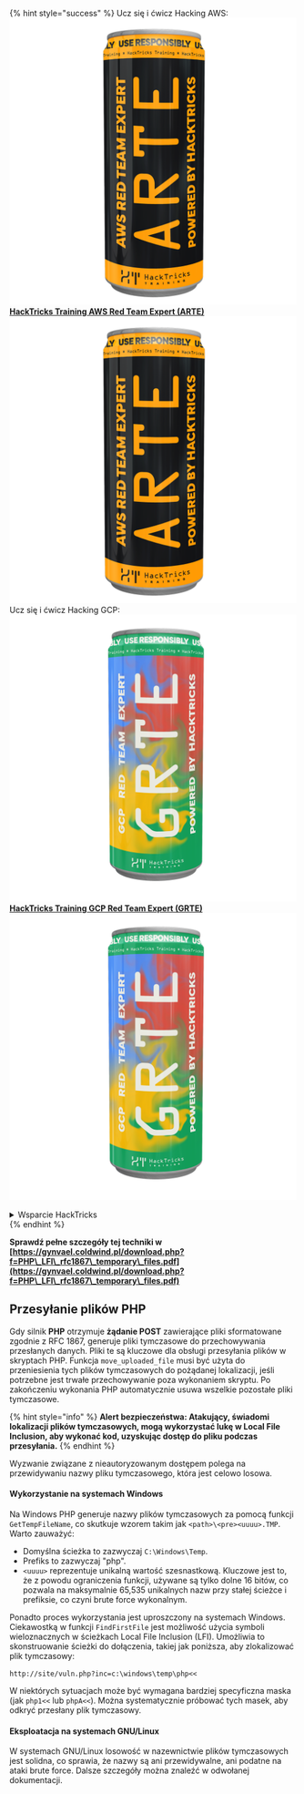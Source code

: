 {% hint style="success" %}
Ucz się i ćwicz Hacking AWS:<img src="/.gitbook/assets/arte.png" alt="" data-size="line">[**HackTricks Training AWS Red Team Expert (ARTE)**](https://training.hacktricks.xyz/courses/arte)<img src="/.gitbook/assets/arte.png" alt="" data-size="line">\
Ucz się i ćwicz Hacking GCP: <img src="/.gitbook/assets/grte.png" alt="" data-size="line">[**HackTricks Training GCP Red Team Expert (GRTE)**<img src="/.gitbook/assets/grte.png" alt="" data-size="line">](https://training.hacktricks.xyz/courses/grte)

<details>

<summary>Wsparcie HackTricks</summary>

* Sprawdź [**plany subskrypcyjne**](https://github.com/sponsors/carlospolop)!
* **Dołącz do** 💬 [**grupy Discord**](https://discord.gg/hRep4RUj7f) lub [**grupy telegram**](https://t.me/peass) lub **śledź** nas na **Twitterze** 🐦 [**@hacktricks\_live**](https://twitter.com/hacktricks\_live)**.**
* **Podziel się sztuczkami hackingowymi, przesyłając PR-y do** [**HackTricks**](https://github.com/carlospolop/hacktricks) i [**HackTricks Cloud**](https://github.com/carlospolop/hacktricks-cloud) repozytoriów na githubie.

</details>
{% endhint %}



**Sprawdź pełne szczegóły tej techniki w [https://gynvael.coldwind.pl/download.php?f=PHP\_LFI\_rfc1867\_temporary\_files.pdf](https://gynvael.coldwind.pl/download.php?f=PHP\_LFI\_rfc1867\_temporary\_files.pdf)**

## **Przesyłanie plików PHP**

Gdy silnik **PHP** otrzymuje **żądanie POST** zawierające pliki sformatowane zgodnie z RFC 1867, generuje pliki tymczasowe do przechowywania przesłanych danych. Pliki te są kluczowe dla obsługi przesyłania plików w skryptach PHP. Funkcja `move_uploaded_file` musi być użyta do przeniesienia tych plików tymczasowych do pożądanej lokalizacji, jeśli potrzebne jest trwałe przechowywanie poza wykonaniem skryptu. Po zakończeniu wykonania PHP automatycznie usuwa wszelkie pozostałe pliki tymczasowe.

{% hint style="info" %}
**Alert bezpieczeństwa: Atakujący, świadomi lokalizacji plików tymczasowych, mogą wykorzystać lukę w Local File Inclusion, aby wykonać kod, uzyskując dostęp do pliku podczas przesyłania.**
{% endhint %}

Wyzwanie związane z nieautoryzowanym dostępem polega na przewidywaniu nazwy pliku tymczasowego, która jest celowo losowa.

#### Wykorzystanie na systemach Windows

Na Windows PHP generuje nazwy plików tymczasowych za pomocą funkcji `GetTempFileName`, co skutkuje wzorem takim jak `<path>\<pre><uuuu>.TMP`. Warto zauważyć:

- Domyślna ścieżka to zazwyczaj `C:\Windows\Temp`.
- Prefiks to zazwyczaj "php".
- `<uuuu>` reprezentuje unikalną wartość szesnastkową. Kluczowe jest to, że z powodu ograniczenia funkcji, używane są tylko dolne 16 bitów, co pozwala na maksymalnie 65,535 unikalnych nazw przy stałej ścieżce i prefiksie, co czyni brute force wykonalnym.

Ponadto proces wykorzystania jest uproszczony na systemach Windows. Ciekawostką w funkcji `FindFirstFile` jest możliwość użycia symboli wieloznacznych w ścieżkach Local File Inclusion (LFI). Umożliwia to skonstruowanie ścieżki do dołączenia, takiej jak poniższa, aby zlokalizować plik tymczasowy:
```
http://site/vuln.php?inc=c:\windows\temp\php<<
```
W niektórych sytuacjach może być wymagana bardziej specyficzna maska (jak `php1<<` lub `phpA<<`). Można systematycznie próbować tych masek, aby odkryć przesłany plik tymczasowy.

#### Eksploatacja na systemach GNU/Linux

W systemach GNU/Linux losowość w nazewnictwie plików tymczasowych jest solidna, co sprawia, że nazwy są ani przewidywalne, ani podatne na ataki brute force. Dalsze szczegóły można znaleźć w odwołanej dokumentacji.
